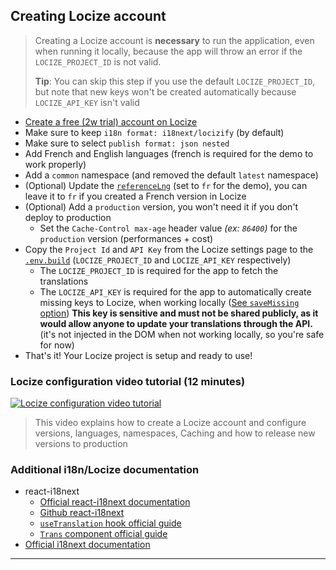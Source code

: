 ## Creating Locize account

> Creating a Locize account is **necessary** to run the application, even when running it locally, because the app will throw an error if the `LOCIZE_PROJECT_ID` is not valid.
>
> **Tip**: You can skip this step if you use the default `LOCIZE_PROJECT_ID`, but note that new keys won't be created automatically because `LOCIZE_API_KEY` isn't valid

- [Create a free (2w trial) account on Locize](https://www.locize.app/register?ref=unly-nrn)
- Make sure to keep `i18n format: i18next/locizify` (by default)
- Make sure to select `publish format: json nested`
- Add French and English languages (french is required for the demo to work properly)
- Add a `common` namespace (and removed the default `latest` namespace)
- (Optional) Update the [`referenceLng`](src/utils/i18nextLocize.ts) (set to `fr` for the demo), you can leave it to `fr` if you created a French version in Locize
- (Optional) Add a `production` version, you won't need it if you don't deploy to production
    - Set the `Cache-Control max-age` header value _(ex: `86400`)_ for the `production` version (performances + cost)
- Copy the `Project Id` and `API Key` from the Locize settings page to the [`.env.build`](.env.build) (`LOCIZE_PROJECT_ID` and `LOCIZE_API_KEY` respectively)
    - The `LOCIZE_PROJECT_ID` is required for the app to fetch the translations
    - The `LOCIZE_API_KEY` is required for the app to automatically create missing keys to Locize, when working locally ([See `saveMissing` option](src/utils/i18nextLocize.ts))
        **This key is sensitive and must not be shared publicly, as it would allow anyone to update your translations through the API.** (it's not injected in the DOM when not working locally, so you're safe for now)
- That's it! Your Locize project is setup and ready to use!

### Locize configuration video tutorial (12 minutes)
[![Locize configuration video tutorial](https://img.youtube.com/vi/p7NVIlIGD30/maxresdefault.jpg)](http://youtu.be/p7NVIlIGD30?hd=1)

> This video explains how to create a Locize account and configure versions, languages, namespaces, Caching and how to release new versions to production

### Additional i18n/Locize documentation

- react-i18next
    - [Official react-i18next documentation](https://react.i18next.com/)
    - [Github react-i18next](https://github.com/i18next/react-i18next)
    - [`useTranslation` hook official guide](https://react.i18next.com/latest/usetranslation-hook)
    - [`Trans` component official guide](https://react.i18next.com/latest/trans-component)
- [Official i18next documentation](https://www.i18next.com/)

---
